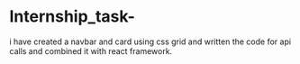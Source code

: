 # Internship_task-
i have created a navbar and card using css grid and written the code for api calls and combined it with react framework.
